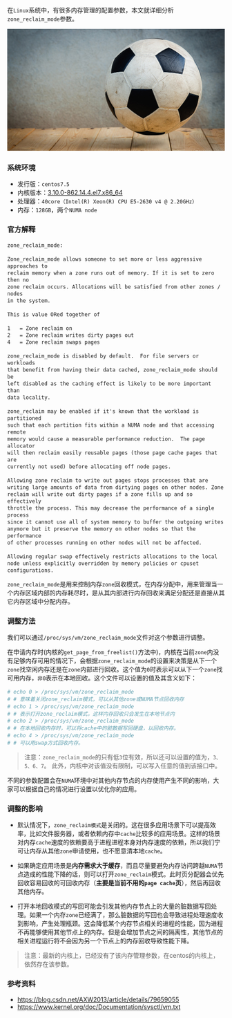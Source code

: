 
在`Linux`系统中，有很多内存管理的配置参数，本文就详细分析`zone_reclaim_mode`参数。

<!--more-->

![](./pic.jpg "")

### 系统环境

* 发行版：`centos7.5`
* 内核版本：[3.10.0-862.14.4.el7.x86_64](http://vault.centos.org/7.5.1804/updates/Source/SPackages/kernel-3.10.0-862.14.4.el7.src.rpm)
* 处理器：`40core（Intel(R) Xeon(R) CPU E5-2630 v4 @ 2.20GHz）`
* 内存：`128GB`，两个`NUMA node` 


###  官方解释

```
zone_reclaim_mode:

Zone_reclaim_mode allows someone to set more or less aggressive approaches to
reclaim memory when a zone runs out of memory. If it is set to zero then no
zone reclaim occurs. Allocations will be satisfied from other zones / nodes
in the system.

This is value ORed together of

1	= Zone reclaim on
2	= Zone reclaim writes dirty pages out
4	= Zone reclaim swaps pages

zone_reclaim_mode is disabled by default.  For file servers or workloads
that benefit from having their data cached, zone_reclaim_mode should be
left disabled as the caching effect is likely to be more important than
data locality.

zone_reclaim may be enabled if it's known that the workload is partitioned
such that each partition fits within a NUMA node and that accessing remote
memory would cause a measurable performance reduction.  The page allocator
will then reclaim easily reusable pages (those page cache pages that are
currently not used) before allocating off node pages.

Allowing zone reclaim to write out pages stops processes that are
writing large amounts of data from dirtying pages on other nodes. Zone
reclaim will write out dirty pages if a zone fills up and so effectively
throttle the process. This may decrease the performance of a single process
since it cannot use all of system memory to buffer the outgoing writes
anymore but it preserve the memory on other nodes so that the performance
of other processes running on other nodes will not be affected.

Allowing regular swap effectively restricts allocations to the local
node unless explicitly overridden by memory policies or cpuset
configurations.
```

`zone_reclaim_mode`是用来控制内存`zone`回收模式，在内存分配中，用来管理当一个内存区域内部的内存耗尽时，是从其内部进行内存回收来满足分配还是直接从其它内存区域中分配内存。

### 调整方法

我们可以通过`/proc/sys/vm/zone_reclaim_mode`文件对这个参数进行调整。


在申请内存时(内核的`get_page_from_freelist()`方法中)，内核在当前`zone`内没有足够内存可用的情况下，会根据`zone_reclaim_mode`的设置来决策是从下一个`zone`找空闲内存还是在`zone`内部进行回收。这个值为`0`时表示可以从下一个`zone`找可用内存，`非0`表示在本地回收。这个文件可以设置的值及其含义如下：

```bash
# echo 0 > /proc/sys/vm/zone_reclaim_mode
# # 意味着关闭zone_reclaim模式，可以从其他zone或NUMA节点回收内存
# echo 1 > /proc/sys/vm/zone_reclaim_mode
# # 表示打开zone_reclaim模式，这样内存回收只会发生在本地节点内
# echo 2 > /proc/sys/vm/zone_reclaim_mode
# # 在本地回收内存时，可以将cache中的脏数据写回硬盘，以回收内存。
# echo 4 > /proc/sys/vm/zone_reclaim_mode
# # 可以用swap方式回收内存。
```
> 注意：`zone_reclaim_mode`的只有低`3`位有效，所以还可以设置的值为，`3、5、6、7`。
> 此外，内核中对该值没有限制，可以写入任意的值到该接口中。


不同的参数配置会在`NUMA`环境中对其他内存节点的内存使用产生不同的影响，大家可以根据自己的情况进行设置以优化你的应用。


### 调整的影响

* 默认情况下，`zone_reclaim模式`是关闭的。这在很多应用场景下可以提高效率，比如文件服务器，或者依赖内存中`cache`比较多的应用场景。这样的场景对内存`cache`速度的依赖要高于进程进程本身对内存速度的依赖，所以我们宁可让内存从其他`zone`申请使用，也不愿意清本地`cache`。

* 如果确定应用场景是**内存需求大于缓存**，而且尽量要避免内存访问跨越`NUMA`节点造成的性能下降的话，则可以打开`zone_reclaim`模式。此时页分配器会优先回收容易回收的可回收内存（**主要是当前不用的`page cache`页**），然后再回收其他内存。

* 打开本地回收模式的写回可能会引发其他内存节点上的大量的脏数据写回处理。如果一个内存`zone`已经满了，那么脏数据的写回也会导致进程处理速度收到影响，产生处理瓶颈。这会降低某个内存节点相关的进程的性能，因为进程不再能够使用其他节点上的内存。但是会增加节点之间的隔离性，其他节点的相关进程运行将不会因为另一个节点上的内存回收导致性能下降。

> 注意：最新的内核上，已经没有了该内存管理参数，在centos的内核上，依然存在该参数。

###  参考资料

* https://blog.csdn.net/AXW2013/article/details/79659055
* https://www.kernel.org/doc/Documentation/sysctl/vm.txt
